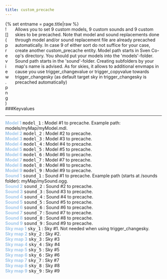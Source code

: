 ```yaml
---
title: custom_precache
---
```

<div>{% set entname = page.title|raw %}</div>
<div class="container previewimg">
<div class="columns">
<div class="imagepadding column col-auto" markdown="1">![](preview.png)</div>
<div class="column entityentry" markdown="1">Allows you to set 9 custom models, 9 custom sounds and 9 custom skies to be precached. Note that model and sound replacements done through model and/or sound replacement file are already precached automatically. In case 9 of either sort do not suffice for your case, create another custom_precache entity. Model path starts in Sven Co-op's directory. You should put your models into the 'models'-folder. Sound path starts in the 'sound'-folder. Creating subfolders by your map's name is advised. As for skies, it allows to additional envmaps in cause you use trigger_changevalue or trigger_copyvalue towards trigger_changesky (as default target sky in trigger_changesky is precached automatically)</div>
</div>
</div>
###Keyvalues
<hr>
<div class="entityentry" markdown="1">
<span style="color:#9fc5e8;"><b>Model 1</b></span> <kbd  class="tooltip" data-tooltip="studio">model_1</kbd> :
Model #1 to precache. Example path: models/myMap/myModel.mdl.
</div>
<div class="entityentry" markdown="1">
<span style="color:#9fc5e8;"><b>Model 2</b></span> <kbd  class="tooltip" data-tooltip="studio">model_2</kbd> :
Model #2 to precache.
</div>
<div class="entityentry" markdown="1">
<span style="color:#9fc5e8;"><b>Model 3</b></span> <kbd  class="tooltip" data-tooltip="studio">model_3</kbd> :
Model #3 to precache.
</div>
<div class="entityentry" markdown="1">
<span style="color:#9fc5e8;"><b>Model 4</b></span> <kbd  class="tooltip" data-tooltip="studio">model_4</kbd> :
Model #4 to precache.
</div>
<div class="entityentry" markdown="1">
<span style="color:#9fc5e8;"><b>Model 5</b></span> <kbd  class="tooltip" data-tooltip="studio">model_5</kbd> :
Model #5 to precache.
</div>
<div class="entityentry" markdown="1">
<span style="color:#9fc5e8;"><b>Model 6</b></span> <kbd  class="tooltip" data-tooltip="studio">model_6</kbd> :
Model #6 to precache.
</div>
<div class="entityentry" markdown="1">
<span style="color:#9fc5e8;"><b>Model 7</b></span> <kbd  class="tooltip" data-tooltip="studio">model_7</kbd> :
Model #7 to precache.
</div>
<div class="entityentry" markdown="1">
<span style="color:#9fc5e8;"><b>Model 8</b></span> <kbd  class="tooltip" data-tooltip="studio">model_8</kbd> :
Model #8 to precache.
</div>
<div class="entityentry" markdown="1">
<span style="color:#9fc5e8;"><b>Model 9</b></span> <kbd  class="tooltip" data-tooltip="studio">model_9</kbd> :
Model #9 to precache.
</div>
<div class="entityentry" markdown="1">
<span style="color:#9fc5e8;"><b>Sound 1</b></span> <kbd  class="tooltip" data-tooltip="sound">sound_1</kbd> :
Sound #1 to precache. Example path (starts at /sounds folder): myMap/mySound.ogg.
</div>
<div class="entityentry" markdown="1">
<span style="color:#9fc5e8;"><b>Sound 2</b></span> <kbd  class="tooltip" data-tooltip="sound">sound_2</kbd> :
Sound #2 to precache.
</div>
<div class="entityentry" markdown="1">
<span style="color:#9fc5e8;"><b>Sound 3</b></span> <kbd  class="tooltip" data-tooltip="sound">sound_3</kbd> :
Sound #3 to precache.
</div>
<div class="entityentry" markdown="1">
<span style="color:#9fc5e8;"><b>Sound 4</b></span> <kbd  class="tooltip" data-tooltip="sound">sound_4</kbd> :
Sound #4 to precache.
</div>
<div class="entityentry" markdown="1">
<span style="color:#9fc5e8;"><b>Sound 5</b></span> <kbd  class="tooltip" data-tooltip="sound">sound_5</kbd> :
Sound #5 to precache.
</div>
<div class="entityentry" markdown="1">
<span style="color:#9fc5e8;"><b>Sound 6</b></span> <kbd  class="tooltip" data-tooltip="sound">sound_6</kbd> :
Sound #6 to precache.
</div>
<div class="entityentry" markdown="1">
<span style="color:#9fc5e8;"><b>Sound 7</b></span> <kbd  class="tooltip" data-tooltip="sound">sound_7</kbd> :
Sound #7 to precache.
</div>
<div class="entityentry" markdown="1">
<span style="color:#9fc5e8;"><b>Sound 8</b></span> <kbd  class="tooltip" data-tooltip="sound">sound_8</kbd> :
Sound #8 to precache.
</div>
<div class="entityentry" markdown="1">
<span style="color:#9fc5e8;"><b>Sound 9</b></span> <kbd  class="tooltip" data-tooltip="sound">sound_9</kbd> :
Sound #9 to precache.
</div>
<div class="entityentry" markdown="1">
<span style="color:#9fc5e8;"><b>Sky map 1</b></span> <kbd  class="tooltip" data-tooltip="string">sky_1</kbd> :
Sky #1. Not needed when using trigger_changesky.
</div>
<div class="entityentry" markdown="1">
<span style="color:#9fc5e8;"><b>Sky map 2</b></span> <kbd  class="tooltip" data-tooltip="string">sky_2</kbd> :
Sky #2.
</div>
<div class="entityentry" markdown="1">
<span style="color:#9fc5e8;"><b>Sky map 3</b></span> <kbd  class="tooltip" data-tooltip="string">sky_3</kbd> :
Sky #3
</div>
<div class="entityentry" markdown="1">
<span style="color:#9fc5e8;"><b>Sky map 4</b></span> <kbd  class="tooltip" data-tooltip="string">sky_4</kbd> :
Sky #4
</div>
<div class="entityentry" markdown="1">
<span style="color:#9fc5e8;"><b>Sky map 5</b></span> <kbd  class="tooltip" data-tooltip="string">sky_5</kbd> :
Sky #5
</div>
<div class="entityentry" markdown="1">
<span style="color:#9fc5e8;"><b>Sky map 6</b></span> <kbd  class="tooltip" data-tooltip="string">sky_6</kbd> :
Sky #6
</div>
<div class="entityentry" markdown="1">
<span style="color:#9fc5e8;"><b>Sky map 7</b></span> <kbd  class="tooltip" data-tooltip="string">sky_7</kbd> :
Sky #7
</div>
<div class="entityentry" markdown="1">
<span style="color:#9fc5e8;"><b>Sky map 8</b></span> <kbd  class="tooltip" data-tooltip="string">sky_8</kbd> :
Sky #8
</div>
<div class="entityentry" markdown="1">
<span style="color:#9fc5e8;"><b>Sky map 9</b></span> <kbd  class="tooltip" data-tooltip="string">sky_9</kbd> :
Sky #9
</div>
